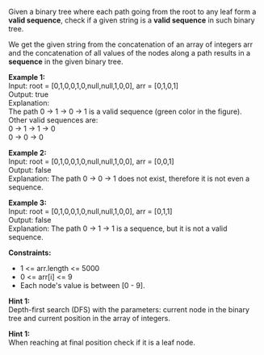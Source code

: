 Given a binary tree where each path going from the root to any leaf form a **valid sequence**, check if a given string is a **valid sequence** in such binary tree. 

We get the given string from the concatenation of an array of integers arr and the concatenation of all values of the nodes along a path results in a **sequence** in the given binary tree.

 

**Example 1:**  
Input: root = [0,1,0,0,1,0,null,null,1,0,0], arr = [0,1,0,1]  
Output: true  
Explanation:   
The path 0 -> 1 -> 0 -> 1 is a valid sequence (green color in the figure).   
Other valid sequences are:   
0 -> 1 -> 1 -> 0   
0 -> 0 -> 0  

**Example 2:**  
Input: root = [0,1,0,0,1,0,null,null,1,0,0], arr = [0,0,1]  
Output: false   
Explanation: The path 0 -> 0 -> 1 does not exist, therefore it is not even a sequence.  

**Example 3:**  
Input: root = [0,1,0,0,1,0,null,null,1,0,0], arr = [0,1,1]  
Output: false  
Explanation: The path 0 -> 1 -> 1 is a sequence, but it is not a valid sequence.  
 

**Constraints:**  
- 1 <= arr.length <= 5000  
- 0 <= arr[i] <= 9  
- Each node's value is between [0 - 9].  

**Hint 1:**  
Depth-first search (DFS) with the parameters: current node in the binary tree and current position in the array of integers.

**Hint 1:**  
When reaching at final position check if it is a leaf node.
